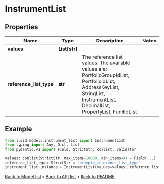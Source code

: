 # InstrumentList

## Properties
Name | Type | Description | Notes
------------ | ------------- | ------------- | -------------
**values** | **List[str]** |  | 
**reference_list_type** | **str** | The reference list values. The available values are: PortfolioGroupIdList, PortfolioIdList, AddressKeyList, StringList, InstrumentList, DecimalList, PropertyList, FundIdList | 
## Example

```python
from lusid.models.instrument_list import InstrumentList
from typing import Any, Dict, List
from pydantic.v1 import Field, StrictStr, conlist, validator

values: conlist(StrictStr, max_items=10000, min_items=0) = Field(...)
reference_list_type: StrictStr = "example_reference_list_type"
instrument_list_instance = InstrumentList(values=values, reference_list_type=reference_list_type)

```

[Back to Model list](../README.md#documentation-for-models) &#8226; [Back to API list](../README.md#documentation-for-api-endpoints) &#8226; [Back to README](../README.md)

